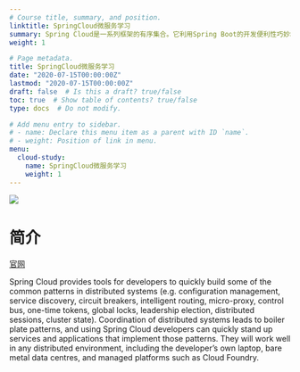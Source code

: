 ```yaml
---
# Course title, summary, and position.
linktitle: SpringCloud微服务学习
summary: Spring Cloud是一系列框架的有序集合。它利用Spring Boot的开发便利性巧妙地简化了分布式系统基础设施的开发，如服务发现注册、配置中心、消息总线、负载均衡、断路器、数据监控等，都可以用Spring Boot的开发风格做到一键启动和部署。
weight: 1

# Page metadata.
title: SpringCloud微服务学习
date: "2020-07-15T00:00:00Z"
lastmod: "2020-07-15T00:00:00Z"
draft: false  # Is this a draft? true/false
toc: true  # Show table of contents? true/false
type: docs  # Do not modify.

# Add menu entry to sidebar.
# - name: Declare this menu item as a parent with ID `name`.
# - weight: Position of link in menu.
menu:
  cloud-study:
    name: SpringCloud微服务学习
    weight: 1
---
```






![](/img/springCloud/1.jpg)



# 简介

[官网](https://spring.io/projects/spring-cloud-alibaba)

Spring Cloud provides tools for developers to quickly build some of the common patterns in distributed systems (e.g. configuration management, service discovery, circuit breakers, intelligent routing, micro-proxy, control bus, one-time tokens, global locks, leadership election, distributed sessions, cluster state). Coordination of distributed systems leads to boiler plate patterns, and using Spring Cloud developers can quickly stand up services and applications that implement those patterns. They will work well in any distributed environment, including the developer’s own laptop, bare metal data centres, and managed platforms such as Cloud Foundry.

